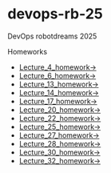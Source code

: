 # devops-rb-25
DevOps robotdreams 2025

Homeworks
- [Lecture_4_homework->](Lecture_4/homework_4.md)
- [Lecture_6_homework->](Lecture_6/homework_6.md)
- [Lecture_13_homework->](Lecture_13/homework_13.md)
- [Lecture_14_homework->](Lecture_14/homework_14.md)
- [Lecture_17_homework->](Lecture_17/homework_17.md)
- [Lecture_20_homework->](Lecture_20/homework_20.md)
- [Lecture_22_homework->](Lecture_22/homework_22.md)
- [Lecture_25_homework->](Lecture_25/homework_25.md)
- [Lecture_27_homework->](Lecture_27/homework_27.md)
- [Lecture_28_homework->](Lecture_28/homework_28.md)
- [Lecture_30_homework->](Lecture_30/homework_30.md)
- [Lecture_32_homework->](Lecture_32/homework_32.md)
